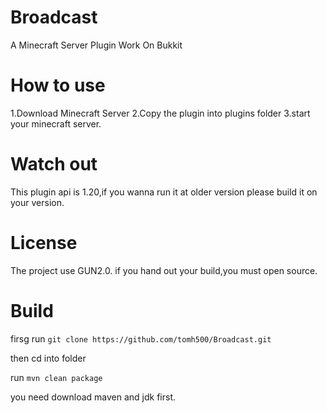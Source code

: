 # Broadcast
A Minecraft Server Plugin Work On Bukkit

# How to use
1.Download Minecraft Server
2.Copy the plugin into plugins folder
3.start your minecraft server.

# Watch out
This plugin api is 1.20,if you wanna run it at older version please build it on your version.

# License
The project use GUN2.0. if you hand out your build,you must open source.

# Build

firsg run
` git clone https://github.com/tomh500/Broadcast.git `

then cd into folder

run
` mvn clean package `

you need download maven and jdk first.

